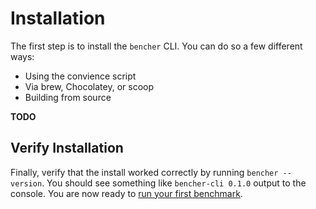 # Installation

The first step is to install the `bencher` CLI. You can do so a few different ways:

- Using the convience script
- Via brew, Chocolatey, or scoop
- Building from source

**TODO**

## Verify Installation

Finally, verify that the install worked correctly by running `bencher --version`. You should see something like `bencher-cli 0.1.0` output to the console. You are now ready to [run your first benchmark](./03_first_benchmark).